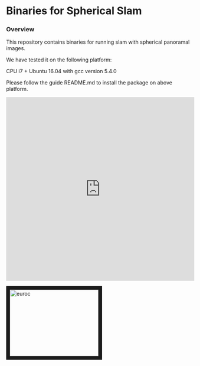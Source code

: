 # Binaries for Spherical Slam 

###  Overview
This repository contains binaries for running slam with spherical panoramal images.

We have tested it on the following platform:

CPU i7 + Ubuntu 16.04 with gcc version 5.4.0

Please follow the guide README.md to install the package on above platform.






<iframe height=498 width=510 src="http://player.youku.com/embed/XMzgwOTY0NTM5Mg==" frameborder=0 'allowfullscreen'></iframe>


<a href="https://www.youtube.com/embed/mv_9snb_bKs" target="_blank"><img src="http://img.youtube.com/vi/mv_9snb_bKs/0.jpg" 
alt="euroc" width="240" height="180" border="10" /></a>

